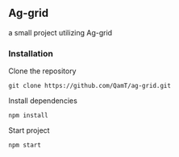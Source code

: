## Ag-grid

a small project utilizing Ag-grid

### Installation

Clone the repository

```
git clone https://github.com/QamT/ag-grid.git
```

Install dependencies

```
npm install
```

Start project

```
npm start
```
